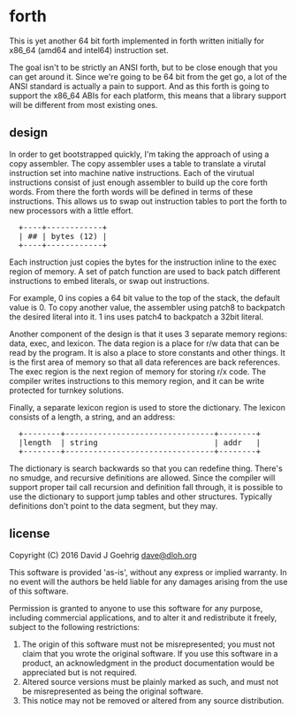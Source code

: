 forth
=====

This is yet another 64 bit forth implemented in forth written initially 
for x86_64 (amd64 and intel64) instruction set. 

The goal isn't to be strictly an ANSI forth, but to be close enough that
you can get around it.  Since we're going to be 64 bit from the get go,
a lot of the ANSI standard is actually a pain to support.  And as this
forth  is going to support the x86_64 ABIs for each platform, this means
that a library support will be different from most existing ones.


design
------

In order to get bootstrapped quickly, I'm taking the approach of using a
copy assembler.  The copy assembler uses a table to translate a virutal 
instruction set into machine native instructions.  Each of the virutual
instructions consist of just enough assembler to build up the core forth
words.  From there the forth words will be defined in terms of these
instructions.  This allows us to swap out instruction tables to port the
forth to new processors with a little effort.

<pre>
  +----+------------+
  | ## | bytes (12) |
  +----+------------+
</pre>

Each instruction just copies the bytes for the instruction inline to
the exec region of memory.  A set of patch function are used to back
patch different instructions to embed literals, or swap out instructions.

For example, 0 ins copies a 64 bit value to the top of the stack, the
default value is 0. To copy another value, the assembler using patch8 to
backpatch the desired literal into it.  1 ins uses patch4 to backpatch
a 32bit literal.

Another component of the design is that it uses 3 separate memory regions:
data, exec, and lexicon.  The data region is a place for r/w data that 
can be read by the program.  It is also a place to store constants and
other things.  It is the first area of memory so that all data references
are back references.  The exec region is the next region of memory for 
storing r/x code. The compiler writes instructions to this memory region, 
and it can be write protected for turnkey solutions.  

Finally, a separate lexicon region is used to store the dictionary. The
lexicon consists of a length, a string, and an address:   

<pre>
  +--------+--------------------------------+--------+
  |length  | string                         | addr   |
  +--------+--------------------------------+--------+
</pre>

The dictionary is search backwards so that you can redefine thing.  There's
no smudge, and recursive definitions are allowed. Since the compiler will 
support proper tail call recursion and definition fall through, it is possible
to use the dictionary to support jump tables and other structures.  Typically
definitions don't point to the data segment, but they may.


license
-------

 Copyright (C) 2016 David J Goehrig <dave@dloh.org>
 
  This software is provided 'as-is', without any express or implied
  warranty.  In no event will the authors be held liable for any damages
  arising from the use of this software.

  Permission is granted to anyone to use this software for any purpose,
  including commercial applications, and to alter it and redistribute it
  freely, subject to the following restrictions:

  1. The origin of this software must not be misrepresented; you must not
     claim that you wrote the original software. If you use this software
     in a product, an acknowledgment in the product documentation would be
     appreciated but is not required.
  2. Altered source versions must be plainly marked as such, and must not be
     misrepresented as being the original software.
  3. This notice may not be removed or altered from any source distribution.

